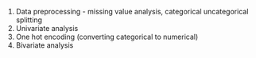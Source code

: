 1. Data preprocessing - missing value analysis, categorical uncategorical splitting
2. Univariate analysis
3. One hot encoding (converting categorical to numerical)
4. Bivariate analysis
